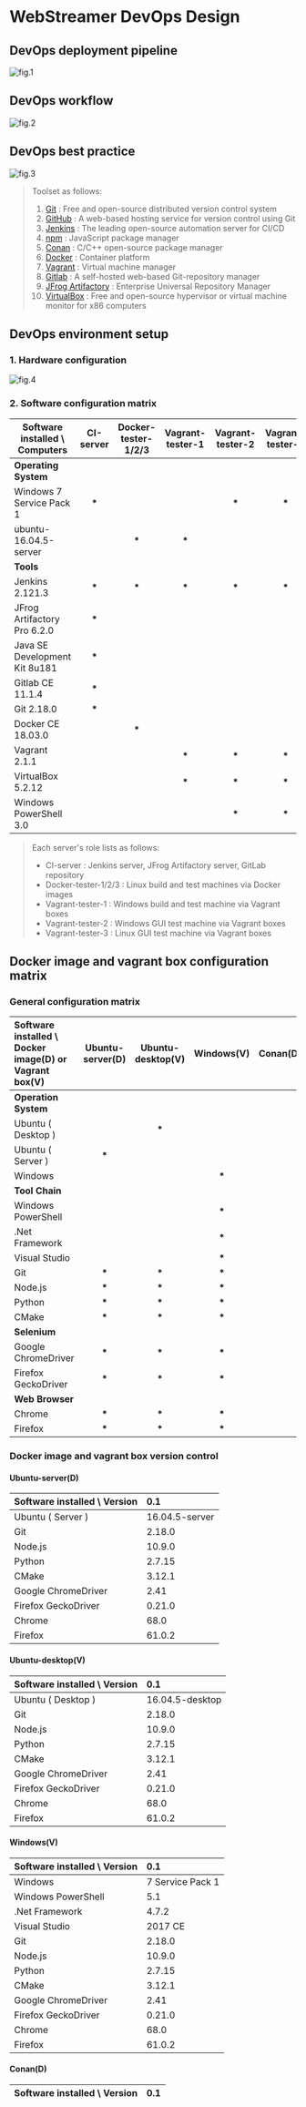 # WebStreamer DevOps Design
## DevOps deployment pipeline
![fig.1](./DevOps-pipeline.jpg)

## DevOps workflow
![fig.2](./DevOps-workflow.jpg)

## DevOps best practice
![fig.3](./DevOps-best-practice.jpg)
> Toolset as follows:
> 1. [Git](https://git-scm.com/) : Free and open-source distributed version control system
> 2. [GitHub](https://github.com/) : A web-based hosting service for version control using Git
> 3. [Jenkins](https://jenkins.io/) : The leading open-source automation server for CI/CD
> 4. [npm](https://www.npmjs.com/) : JavaScript package manager
> 5. [Conan](https://conan.io/) : C/C++ open-source package manager
> 6. [Docker](https://www.docker.com/) : Container platform
> 7. [Vagrant](https://www.vagrantup.com/) : Virtual machine manager
> 8. [Gitlab](https://about.gitlab.com/) : A self-hosted web-based Git-repository manager
> 9. [JFrog Artifactory](https://jfrog.com/artifactory/) : Enterprise Universal Repository Manager
> 10. [VirtualBox](https://www.virtualbox.org/) : Free and open-source hypervisor or virtual machine monitor for x86 computers

## DevOps environment setup
### 1. Hardware configuration
![fig.4](./DevOps-environment.jpg)
### 2. Software configuration matrix
Software installed \ Computers | CI-server | Docker-tester-1/2/3 | Vagrant-tester-1 | Vagrant-tester-2 | Vagrant-tester-3
-------------------------------|:---------:|:-------------------:|:------:|:-------:|:----:
__Operating System__|||||
Windows 7 Service Pack 1|__*__|||__*__|__*__
ubuntu-16.04.5-server||__*__|__*__||
__Tools__|||||
Jenkins 2.121.3|__*__|__*__|__*__|__*__|__*__
JFrog Artifactory Pro 6.2.0|__*__||||
Java SE Development Kit 8u181|__*__||||
Gitlab CE 11.1.4|__*__||||
Git 2.18.0|__*__||||
Docker CE 18.03.0||__*__|||
Vagrant 2.1.1|||__*__|__*__|__*__
VirtualBox 5.2.12|||__*__|__*__|__*__
Windows PowerShell 3.0||||__*__|__*__

> Each server's role lists as follows:
> - CI-server : Jenkins server, JFrog Artifactory server, GitLab repository
> - Docker-tester-1/2/3 : Linux build and test machines via Docker images
> - Vagrant-tester-1 : Windows build and test machine via Vagrant boxes
> - Vagrant-tester-2 : Windows GUI test machine via Vagrant boxes
> - Vagrant-tester-3 : Linux GUI test machine via Vagrant boxes

## Docker image and vagrant box configuration matrix
### General configuration matrix
Software installed \ Docker image(D) or Vagrant box(V) | Ubuntu-server(D) | Ubuntu-desktop(V) | Windows(V) | Conan(D)
:------------------------------------------------------|:----------------:|:----------------:|:----------:|:--------:
__Operation System__||||
Ubuntu ( Desktop )||__*__||
Ubuntu ( Server )|__*__|||
Windows|||__*__|
__Tool Chain__||||
Windows PowerShell|||__*__|
.Net Framework|||__*__|
Visual Studio|||__*__|
Git|__*__|__*__|__*__|
Node.js|__*__|__*__|__*__|
Python|__*__|__*__|__*__|
CMake|__*__|__*__|__*__|
__Selenium__||||
Google ChromeDriver|__*__|__*__|__*__|
Firefox GeckoDriver|__*__|__*__|__*__|
__Web Browser__||||
Chrome|__*__|__*__|__*__|
Firefox|__*__|__*__|__*__|

### Docker image and vagrant box version control
#### Ubuntu-server(D)
Software installed \ Version | 0.1
:----------------------------|:----
Ubuntu ( Server )            | 16.04.5-server
Git                          | 2.18.0
Node.js                      | 10.9.0
Python                       | 2.7.15
CMake                        | 3.12.1
Google ChromeDriver          | 2.41
Firefox GeckoDriver          | 0.21.0
Chrome                       | 68.0
Firefox                      | 61.0.2

#### Ubuntu-desktop(V)
Software installed \ Version | 0.1
:----------------------------|:----
Ubuntu ( Desktop )           | 16.04.5-desktop
Git                          | 2.18.0
Node.js                      | 10.9.0
Python                       | 2.7.15
CMake                        | 3.12.1
Google ChromeDriver          | 2.41
Firefox GeckoDriver          | 0.21.0
Chrome                       | 68.0
Firefox                      | 61.0.2

#### Windows(V)
Software installed \ Version | 0.1
:----------------------------|:----
Windows                      | 7 Service Pack 1
Windows PowerShell           | 5.1
.Net Framework               | 4.7.2
Visual Studio                | 2017 CE
Git                          | 2.18.0
Node.js                      | 10.9.0
Python                       | 2.7.15
CMake                        | 3.12.1
Google ChromeDriver          | 2.41
Firefox GeckoDriver          | 0.21.0
Chrome                       | 68.0
Firefox                      | 61.0.2

#### Conan(D)
Software installed \ Version | 0.1
:----------------------------|:----